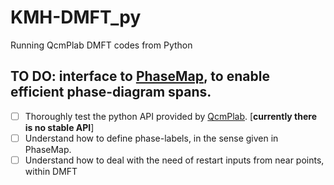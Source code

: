 # KMH-DMFT_py
Running QcmPlab DMFT codes from Python

## TO DO: interface to [PhaseMap](https://github.com/greschd/PhaseMap), to enable efficient phase-diagram spans.
- [ ] Thoroughly test the python API provided by [QcmPlab](https://github.com/QcmPlab). [**currently there is no stable API**]
- [ ] Understand how to define phase-labels, in the sense given in PhaseMap.
- [ ] Understand how to deal with the need of restart inputs from near points, within DMFT
